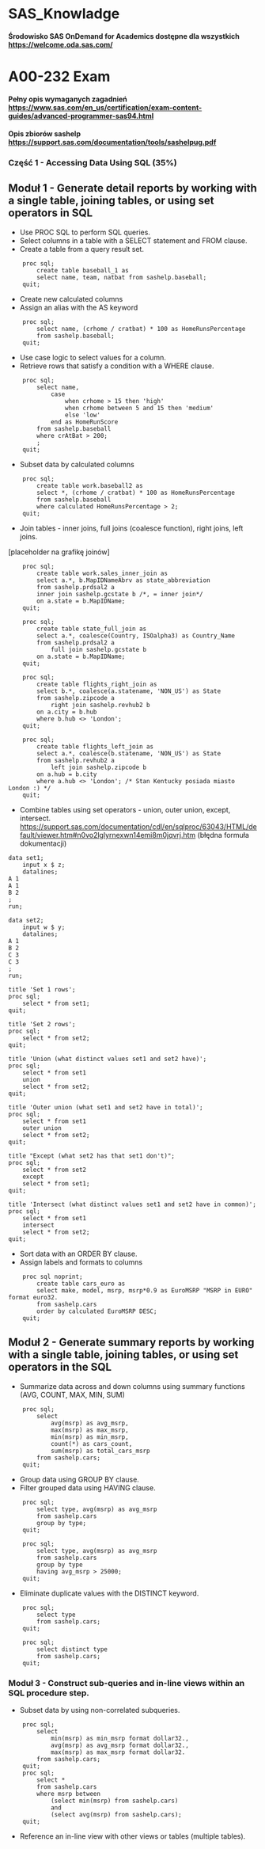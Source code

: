 # SAS_Knowladge

#### Środowisko SAS OnDemand for Academics dostępne dla wszystkich https://welcome.oda.sas.com/



# A00-232 Exam

#### Pełny opis wymaganych zagadnień https://www.sas.com/en_us/certification/exam-content-guides/advanced-programmer-sas94.html

#### Opis zbiorów sashelp https://support.sas.com/documentation/tools/sashelpug.pdf


### Część 1 - Accessing Data Using SQL (35%)

## Moduł 1 - Generate detail reports by working with a single table, joining tables, or using set operators in SQL

- Use PROC SQL to perform SQL queries.
- Select columns in a table with a SELECT statement and FROM clause.
- Create a table from a query result set.

```
    proc sql;
        create table baseball_1 as
        select name, team, natbat from sashelp.baseball;
    quit;
```

- Create new calculated columns
- Assign an alias with the AS keyword

```
    proc sql;
        select name, (crhome / cratbat) * 100 as HomeRunsPercentage
        from sashelp.baseball;
    quit;
```

- Use case logic to select values for a column.
- Retrieve rows that satisfy a condition with a WHERE clause.

```
    proc sql;
        select name, 
            case
                when crhome > 15 then 'high'
                when crhome between 5 and 15 then 'medium'
                else 'low'
            end as HomeRunScore
        from sashelp.baseball
        where crAtBat > 200;
        ;
    quit;

```

-  Subset data by calculated columns

```
    proc sql;
        create table work.baseball2 as
        select *, (crhome / cratbat) * 100 as HomeRunsPercentage
        from sashelp.baseball
        where calculated HomeRunsPercentage > 2;
    quit;
```

-  Join tables - inner joins, full joins (coalesce function), right joins, left joins.

[placeholder na grafikę joinów]

```
    proc sql;
    	create table work.sales_inner_join as
        select a.*, b.MapIDNameAbrv as state_abbreviation
        from sashelp.prdsal2 a
        inner join sashelp.gcstate b /*, = inner join*/
        on a.state = b.MapIDName;
    quit;
```

```
    proc sql;
        create table state_full_join as
        select a.*, coalesce(Country, ISOalpha3) as Country_Name
        from sashelp.prdsal2 a
            full join sashelp.gcstate b
        on a.state = b.MapIDName;
    quit;
```
```
    proc sql;
        create table flights_right_join as
        select b.*, coalesce(a.statename, 'NON_US') as State
        from sashelp.zipcode a
            right join sashelp.revhub2 b
        on a.city = b.hub
        where b.hub <> 'London';
    quit;
```
```
    proc sql;
        create table flights_left_join as
        select a.*, coalesce(b.statename, 'NON_US') as State
        from sashelp.revhub2 a
            left join sashelp.zipcode b
        on a.hub = b.city
        where a.hub <> 'London'; /* Stan Kentucky posiada miasto London :) */
    quit;

```

- Combine tables using set operators - union, outer union, except, intersect.
https://support.sas.com/documentation/cdl/en/sqlproc/63043/HTML/default/viewer.htm#n0vo2lglyrnexwn14emi8m0jqvrj.htm
(błędna formuła dokumentacji)
```
data set1;
    input x $ z;
    datalines;
A 1
A 1
B 2
;
run;

data set2;
    input w $ y;
    datalines;
A 1
B 2
C 3
C 3
;
run;

title 'Set 1 rows';
proc sql;
	select * from set1;
quit;

title 'Set 2 rows';
proc sql;
	select * from set2;
quit;

title 'Union (what distinct values set1 and set2 have)';
proc sql;
	select * from set1
	union
	select * from set2;
quit;

title 'Outer union (what set1 and set2 have in total)';
proc sql;
	select * from set1
	outer union
	select * from set2;
quit;

title "Except (what set2 has that set1 don't)";
proc sql;
	select * from set2
	except
	select * from set1;
quit;

title 'Intersect (what distinct values set1 and set2 have in common)';
proc sql;
	select * from set1
	intersect
	select * from set2;
quit;

```
- Sort data with an ORDER BY clause.
- Assign labels and formats to columns

```
    proc sql noprint;
        create table cars_euro as 
        select make, model, msrp, msrp*0.9 as EuroMSRP "MSRP in EURO" format euro32.
        from sashelp.cars
        order by calculated EuroMSRP DESC;
    quit;
```

## Moduł 2 - Generate summary reports by working with a single table, joining tables, or using set operators in the SQL

- Summarize data across and down columns using summary functions (AVG, COUNT, 
MAX, MIN, SUM)

```
    proc sql;
        select 
            avg(msrp) as avg_msrp,
            max(msrp) as max_msrp,
            min(msrp) as min_msrp,
            count(*) as cars_count,
            sum(msrp) as total_cars_msrp
        from sashelp.cars;
    quit;

```

- Group data using GROUP BY clause. 
- Filter grouped data using HAVING clause.

```
    proc sql;
        select type, avg(msrp) as avg_msrp
        from sashelp.cars
        group by type;
    quit;

    proc sql;
        select type, avg(msrp) as avg_msrp
        from sashelp.cars
        group by type
        having avg_msrp > 25000;
    quit;

```


- Eliminate duplicate values with the DISTINCT keyword.

```
    proc sql;
        select type
        from sashelp.cars;
    quit;

    proc sql;
        select distinct type
        from sashelp.cars;
    quit;
```

### Moduł 3 - Construct sub-queries and in-line views within an SQL procedure step. 

- Subset data by using non-correlated subqueries.

```
    proc sql;
        select 
            min(msrp) as min_msrp format dollar32.,
            avg(msrp) as avg_msrp format dollar32.,
            max(msrp) as max_msrp format dollar32.
        from sashelp.cars;
    quit;
    proc sql;
        select * 
        from sashelp.cars
        where msrp between
            (select min(msrp) from sashelp.cars)
            and
            (select avg(msrp) from sashelp.cars);
    quit;
```
- Reference an in-line view with other views or tables (multiple tables). 
